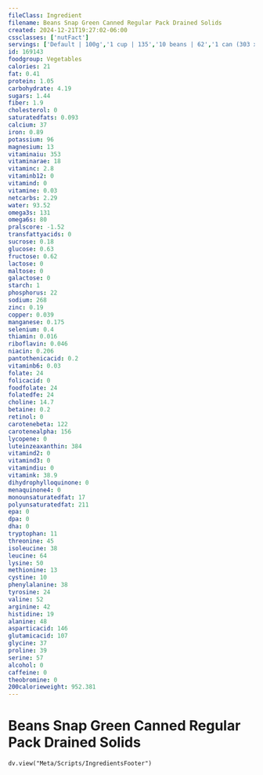 ```yaml
---
fileClass: Ingredient
filename: Beans Snap Green Canned Regular Pack Drained Solids
created: 2024-12-21T19:27:02-06:00
cssclasses: ['nutFact']
servings: ['Default | 100g','1 cup | 135','10 beans | 62','1 can (303 x 406) | 262']
id: 169143
foodgroup: Vegetables
calories: 21
fat: 0.41
protein: 1.05
carbohydrate: 4.19
sugars: 1.44
fiber: 1.9
cholesterol: 0
saturatedfats: 0.093
calcium: 37
iron: 0.89
potassium: 96
magnesium: 13
vitaminaiu: 353
vitaminarae: 18
vitaminc: 2.8
vitaminb12: 0
vitamind: 0
vitamine: 0.03
netcarbs: 2.29
water: 93.52
omega3s: 131
omega6s: 80
pralscore: -1.52
transfattyacids: 0
sucrose: 0.18
glucose: 0.63
fructose: 0.62
lactose: 0
maltose: 0
galactose: 0
starch: 1
phosphorus: 22
sodium: 268
zinc: 0.19
copper: 0.039
manganese: 0.175
selenium: 0.4
thiamin: 0.016
riboflavin: 0.046
niacin: 0.206
pantothenicacid: 0.2
vitaminb6: 0.03
folate: 24
folicacid: 0
foodfolate: 24
folatedfe: 24
choline: 14.7
betaine: 0.2
retinol: 0
carotenebeta: 122
carotenealpha: 156
lycopene: 0
luteinzeaxanthin: 384
vitamind2: 0
vitamind3: 0
vitamindiu: 0
vitamink: 38.9
dihydrophylloquinone: 0
menaquinone4: 0
monounsaturatedfat: 17
polyunsaturatedfat: 211
epa: 0
dpa: 0
dha: 0
tryptophan: 11
threonine: 45
isoleucine: 38
leucine: 64
lysine: 50
methionine: 13
cystine: 10
phenylalanine: 38
tyrosine: 24
valine: 52
arginine: 42
histidine: 19
alanine: 48
asparticacid: 146
glutamicacid: 107
glycine: 37
proline: 39
serine: 57
alcohol: 0
caffeine: 0
theobromine: 0
200calorieweight: 952.381
---
```


# Beans Snap Green Canned Regular Pack Drained Solids

```dataviewjs
dv.view("Meta/Scripts/IngredientsFooter")
```